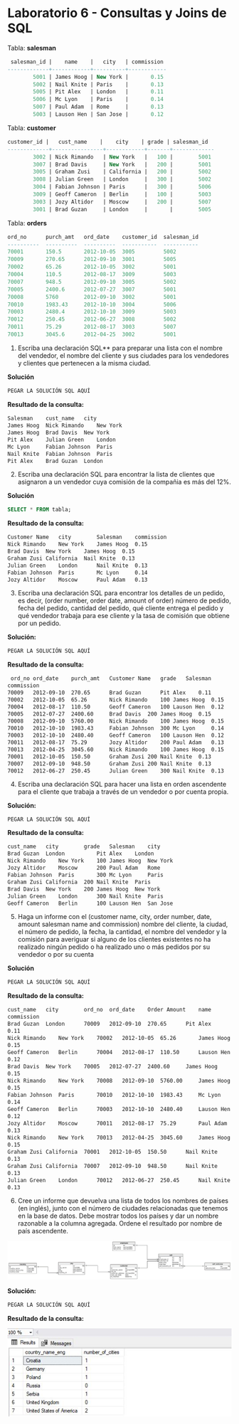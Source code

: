 # Laboratorio 6 - Consultas y Joins de SQL

Tabla: **salesman**

```sql
 salesman_id |    name    |   city   | commission 
-------------+------------+----------+------------
        5001 | James Hoog | New York |       0.15
        5002 | Nail Knite | Paris    |       0.13
        5005 | Pit Alex   | London   |       0.11
        5006 | Mc Lyon    | Paris    |       0.14
        5007 | Paul Adam  | Rome     |       0.13
        5003 | Lauson Hen | San Jose |       0.12
```

Tabla: **customer**

```sql
customer_id |   cust_name    |    city    | grade | salesman_id 
-------------+----------------+------------+-------+-------------
        3002 | Nick Rimando   | New York   |   100 |        5001
        3007 | Brad Davis     | New York   |   200 |        5001
        3005 | Graham Zusi    | California |   200 |        5002
        3008 | Julian Green   | London     |   300 |        5002
        3004 | Fabian Johnson | Paris      |   300 |        5006
        3009 | Geoff Cameron  | Berlin     |   100 |        5003
        3003 | Jozy Altidor   | Moscow     |   200 |        5007
        3001 | Brad Guzan     | London     |       |        5005
```

Tabla: **orders**

```sql
ord_no      purch_amt   ord_date    customer_id  salesman_id
----------  ----------  ----------  -----------  -----------
70001       150.5       2012-10-05  3005         5002
70009       270.65      2012-09-10  3001         5005
70002       65.26       2012-10-05  3002         5001
70004       110.5       2012-08-17  3009         5003
70007       948.5       2012-09-10  3005         5002
70005       2400.6      2012-07-27  3007         5001
70008       5760        2012-09-10  3002         5001
70010       1983.43     2012-10-10  3004         5006
70003       2480.4      2012-10-10  3009         5003
70012       250.45      2012-06-27  3008         5002
70011       75.29       2012-08-17  3003         5007
70013       3045.6      2012-04-25  3002         5001
```

1. Escriba una declaración SQL** para preparar una lista con el nombre del vendedor, el nombre del cliente y sus ciudades para los vendedores y clientes que pertenecen a la misma ciudad.

**Solución**

```sql
PEGAR LA SOLUCIÓN SQL AQUÍ
```

**Resultado de la consulta:**

```
Salesman	cust_name	city
James Hoog	Nick Rimando	New York
James Hoog	Brad Davis	New York
Pit Alex	Julian Green	London
Mc Lyon		Fabian Johnson	Paris
Nail Knite	Fabian Johnson	Paris
Pit Alex	Brad Guzan	London
```

2. Escriba una declaración SQL para encontrar la lista de clientes que asignaron a un vendedor cuya comisión de la compañia es más del 12%.

**Solución**

```sql
SELECT * FROM tabla;
```

**Resultado de la consulta:**

```
Customer Name	city		Salesman	commission
Nick Rimando	New York	James Hoog	0.15
Brad Davis	New York	James Hoog	0.15
Graham Zusi	California	Nail Knite	0.13
Julian Green	London		Nail Knite	0.13
Fabian Johnson	Paris		Mc Lyon		0.14
Jozy Altidor	Moscow		Paul Adam	0.13
```

3. Escriba una declaración SQL para encontrar los detalles de un pedido, es decir, (order number, order date, amount of order) número de pedido, fecha del pedido, cantidad del pedido, qué cliente entrega el pedido y qué vendedor trabaja para ese cliente y la tasa de comisión que obtiene por un pedido.

**Solución:**

```sql
PEGAR LA SOLUCIÓN SQL AQUÍ
```

**Resultado de la consulta:**

```
 ord_no	ord_date	purch_amt	Customer Name	grade	Salesman	commission
70009	2012-09-10	270.65		Brad Guzan		Pit Alex	0.11
70002	2012-10-05	65.26		Nick Rimando	100	James Hoog	0.15
70004	2012-08-17	110.50		Geoff Cameron	100	Lauson Hen	0.12
70005	2012-07-27	2400.60		Brad Davis	200	James Hoog	0.15
70008	2012-09-10	5760.00		Nick Rimando	100	James Hoog	0.15
70010	2012-10-10	1983.43		Fabian Johnson	300	Mc Lyon		0.14
70003	2012-10-10	2480.40		Geoff Cameron	100	Lauson Hen	0.12
70011	2012-08-17	75.29		Jozy Altidor	200	Paul Adam	0.13
70013	2012-04-25	3045.60		Nick Rimando	100	James Hoog	0.15
70001	2012-10-05	150.50		Graham Zusi	200	Nail Knite	0.13
70007	2012-09-10	948.50		Graham Zusi	200	Nail Knite	0.13
70012	2012-06-27	250.45		Julian Green	300	Nail Knite	0.13
```

4. Escriba una declaración SQL para hacer una lista en orden ascendente para el cliente que trabaja a través de un vendedor o por cuenta propia.

**Solución:**

```sql
PEGAR LA SOLUCIÓN SQL AQUÍ
```

**Resultado de la consulta:**

```
cust_name	city		grade	Salesman	city
Brad Guzan	London			Pit Alex	London
Nick Rimando	New York	100	James Hoog	New York
Jozy Altidor	Moscow		200	Paul Adam	Rome
Fabian Johnson	Paris		300	Mc Lyon		Paris
Graham Zusi	California	200	Nail Knite	Paris
Brad Davis	New York	200	James Hoog	New York
Julian Green	London		300	Nail Knite	Paris
Geoff Cameron	Berlin		100	Lauson Hen	San Jose
```

5. Haga un informe con el (customer name, city, order number, date, amount salesman name and commission) nombre del cliente, la ciudad, el número de pedido, la fecha, la cantidad, el nombre del vendedor y la comisión para averiguar si alguno de los clientes existentes no ha realizado ningún pedido o ha realizado uno o más pedidos por su vendedor o por su cuenta

**Solución**

```sql
PEGAR LA SOLUCIÓN SQL AQUÍ
```

**Resultado de la consulta:**

```
cust_name	city		ord_no	ord_date	Order Amount	name		commission
Brad Guzan	London		70009	2012-09-10	270.65		Pit Alex	0.11
Nick Rimando	New York	70002	2012-10-05	65.26		James Hoog	0.15
Geoff Cameron	Berlin		70004	2012-08-17	110.50		Lauson Hen	0.12
Brad Davis	New York	70005	2012-07-27	2400.60		James Hoog	0.15
Nick Rimando	New York	70008	2012-09-10	5760.00		James Hoog	0.15
Fabian Johnson	Paris		70010	2012-10-10	1983.43		Mc Lyon		0.14
Geoff Cameron	Berlin		70003	2012-10-10	2480.40		Lauson Hen	0.12
Jozy Altidor	Moscow		70011	2012-08-17	75.29		Paul Adam	0.13
Nick Rimando	New York	70013	2012-04-25	3045.60		James Hoog	0.15
Graham Zusi	California	70001	2012-10-05	150.50		Nail Knite	0.13
Graham Zusi	California	70007	2012-09-10	948.50		Nail Knite	0.13
Julian Green	London		70012	2012-06-27	250.45		Nail Knite	0.13
```

6. Cree un informe que devuelva una lista de todos los nombres de países (en inglés), junto con el número de ciudades relacionadas que tenemos en la base de datos. Debe mostrar todos los países y dar un nombre razonable a la columna agregada. Ordene el resultado por nombre de país ascendente.

![](sql-practice.png)

**Solución:**

```sql
PEGAR LA SOLUCIÓN SQL AQUÍ
```

**Resultado de la consulta:**

![sql-practice-result](sql-practice-result.png)
